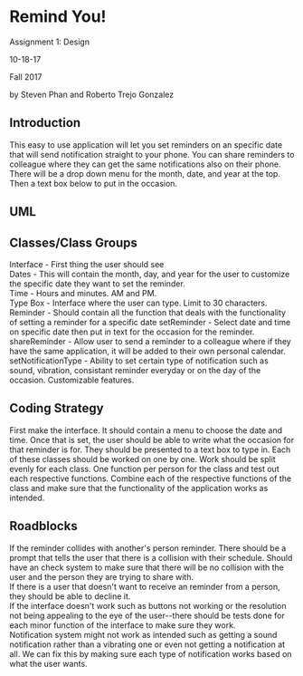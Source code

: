 # Remind You!

Assignment 1: Design  

10-18-17  

Fall 2017

by Steven Phan and Roberto Trejo Gonzalez

## Introduction

This easy to use application will let you set reminders on an specific date that will send notification straight to your phone. You can share reminders to colleague where they can get the same notifications also on their phone. There will be a drop down menu for the month, date, and year at the top. Then a text box below to put in the occasion.

## UML

## Classes/Class Groups
Interface - First thing the user should see  
Dates - This will contain the month, day, and year for the user to customize the specific date they want to set the reminder.  
Time - Hours and minutes. AM and PM.  
Type Box - Interface where the user can type. Limit to 30 characters.
Reminder - Should contain all the function that deals with the functionality of setting a reminder for a specific date
setReminder - Select date and time on specific date then put in text for the occasion for the reminder.  
shareReminder - Allow user to send a reminder to a colleague where if they have the same application, it will be added to their own personal calendar.  
setNotificationType - Ability to set certain type of notification such as sound, vibration, consistant reminder everyday or on the day of the occasion. Customizable features.

## Coding Strategy
First make the interface. It should contain a menu to choose the date and time. Once that is set, the user should be able to write what the occasion for that reminder is for. They should be presented to a text box to type in.  Each of these classes should be worked on one by one. Work should be split evenly for each class. One function per person for the class and test out each respective functions. Combine each of the respective functions of the class and make sure that the functionality of the application works as intended.

## Roadblocks

If the reminder collides with another's person reminder. There should be a prompt that tells the user that there is a collision with their schedule. Should have an check system to make sure that there will be no collision with the user and the person they are trying to share with.  
If there is a user that doesn't want to receive an reminder from a person, they should be able to decline it.  
If the interface doesn't work such as buttons not working or the resolution not being appealing to the eye of the user--there should be tests done for each minor function of the interface to make sure they work.  
Notification system might not work as intended such as getting a sound notification rather than a vibrating one or even not getting a notification at all. We can fix this by making sure each type of notification works based on what the user wants.
